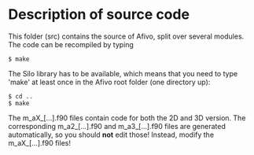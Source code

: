 # Description of source code

This folder (src) contains the source of Afivo, split over several modules. The
code can be recompiled by typing

    $ make

The Silo library has to be available, which means that you need to type 'make'
at least once in the Afivo root folder (one directory up):

    $ cd ..
    $ make

The m_aX_[...].f90 files contain code for both the 2D and 3D version. The
corresponding m_a2_[...].f90 and m_a3_[...].f90 files are generated
automatically, so you should **not** edit those! Instead, modify the
m_aX_[...].f90 files!
